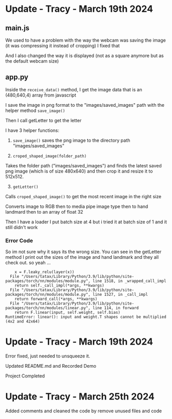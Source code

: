 
# Update - Tracy - March 19th 2024

## main.js

We used to have a problem with the way the webcam was saving the image (it was compressing it instead of cropping) I fixed that

And I also changed the way it is displayed (not as a square anymore but as the default webcam size)

## app.py

Inside the ```receive_data()``` method, I get the image data that is an (480,640,4) array from javascript

I save the image in png format to the "images/saved_images" path with the helper method ```save_image()```

Then I call getLetter to get the letter

I have 3 helper functions:

1. ```save_image()``` saves the png image to the directory path "images/saved_images"

2. ```croped_shaped_image(folder_path)```

Takes the folder path ("images/saved_images") and finds the latest saved png image (which is of size 480x640) and then crop it and resize it to 512x512.

3. ```getLetter()```

Calls ```croped_shaped_image()``` to get the most recent image in the right size

Converts image to RGB then to media pipe image type then to hand landmard then to an array of float 32

Then I have a loader I put batch size at 4 but i tried it at batch size of 1 and it still didn't work

### Error Code

So im not sure why it says its the wrong size. You can see in the getLetter method I print out the sizes of the image and hand landmark and they all check out. so yeah ...


```File "/Users/tatax/Documents/GitHub/MAIS-202-F2023-ASL-Processing/src/CNN_model.py", line 41, in forward
    x = F.leaky_relu(layer(x))
  File "/Users/tatax/Library/Python/3.9/lib/python/site-packages/torch/nn/modules/module.py", line 1518, in _wrapped_call_impl
    return self._call_impl(*args, **kwargs)
  File "/Users/tatax/Library/Python/3.9/lib/python/site-packages/torch/nn/modules/module.py", line 1527, in _call_impl
    return forward_call(*args, **kwargs)
  File "/Users/tatax/Library/Python/3.9/lib/python/site-packages/torch/nn/modules/linear.py", line 114, in forward
    return F.linear(input, self.weight, self.bias)
RuntimeError: linear(): input and weight.T shapes cannot be multiplied (4x2 and 42x64)
```

# Update - Tracy - March 19th 2024

Error fixed, just needed to unsqueeze it.

Updated README.md and Recorded Demo

Project Completed

# Update - Tracy - March 25th 2024

Added comments and cleaned the code by remove unused files and code
